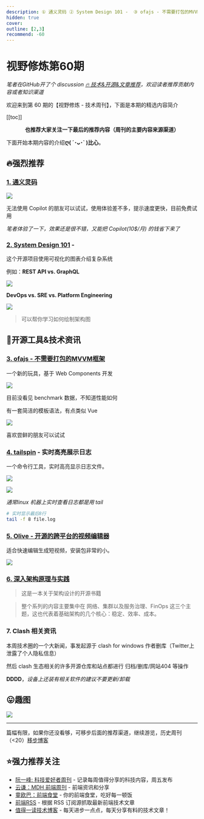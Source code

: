 ```yaml
---
description: ① 通义灵码 ② System Design 101 -  ③ ofajs - 不需要打包的MVVM框架 ④ tailspin - 实时高亮展示日志 ⑤ Olive - 开源的跨平台的视频编辑器 ⑥ 深入架构原理与实践 ⑦ Clash 相关资讯
hidden: true
cover:
outline: [2,3]
recommend: -60
---
```


# 视野修炼第60期
*笔者在GitHub开了个 discussion [🔥 技术&开源&文章推荐](https://github.com/ATQQ/sugar-blog/discussions/123)，欢迎读者推荐贡献内容或者知识渠道*

欢迎来到第 60 期的【视野修炼 - 技术周刊】，下面是本期的精选内容简介

[[toc]]

<center>

**​也推荐大家关注一下最后的推荐内容（周刊的主要内容来源渠道）**
</center>

下面开始本期内容的介绍**ღ( ´･ᴗ･` )比心**。
## 🔥强烈推荐
### [1. 通义灵码](https://tongyi.aliyun.com/lingma)
![](https://img.cdn.sugarat.top/mdImg/MTY5OTE3MzA3NjczMA==699173076730)

无法使用 Copilot 的朋友可以试试，使用体验差不多，提示速度更快，目前免费试用

*笔者体验了一下，效果还是很不错，又能把 Copilot(10$/月) 的钱省下来了*

### [2. System Design 101](https://github.com/ByteByteGoHq/system-design-101#rest-api-vs-graphql) -

这个开源项目使用可视化的图表介绍复杂系统

例如：**REST API vs. GraphQL**

![](https://img.cdn.sugarat.top/mdImg/MTY5OTE3OTQwNjU2NA==699179406564)

**DevOps vs. SRE vs. Platform Engineering**

![](https://img.cdn.sugarat.top/mdImg/MTY5OTE3OTcyMjY5MQ==699179722691)

>可以帮你学习如何绘制架构图

## 🔧开源工具&技术资讯
### [3. ofajs - 不需要打包的MVVM框架](https://ofajs.com/cn/index.html)
一个新的玩具，基于 Web Components 开发

![](https://img.cdn.sugarat.top/mdImg/MTY5OTE3MjY0NDE1NA==699172644154)

目前没看见 benchmark 数据，不知道性能如何

有一套简洁的模板语法，有点类似 Vue

![](https://img.cdn.sugarat.top/mdImg/MTY5OTE3Mjg0NDE3NQ==699172844175)

喜欢尝鲜的朋友可以试试

### [4. tailspin](https://github.com/bensadeh/tailspin) - 实时高亮展示日志

一个命令行工具，实时高亮显示日志文件。

![](https://img.cdn.sugarat.top/mdImg/MTY5OTE3NTcxNzUzNQ==699175717535)

![](https://img.cdn.sugarat.top/mdImg/MTY5OTE3NDIyODgyNQ==699174228825)

*通常linux 机器上实时查看日志都是用 tail*
```sh
# 实时显示最后8行
tail -f 8 file.log
```
### [5. Olive - 开源的跨平台的视频编辑器](https://github.com/olive-editor/olive)

适合快速编辑生成短视频，安装包非常的小。

![](https://img.cdn.sugarat.top/mdImg/MTY5OTE3NTMxMTM1OQ==699175311359)

### [6. 深入架构原理与实践](https://www.thebyte.com.cn/)
>这是一本关于架构设计的开源书籍

>整个系列的内容主要集中在 网络、集群以及服务治理、FinOps 这三个主题，这也代表着基础架构的几个核心：稳定、效率、成本。

### 7. Clash 相关资讯
本周技术圈的一个大新闻，事发起源于 clash for windows 作者删库（Twitter上泄露了个人隐私信息）

然后 clash 生态相关的许多开源仓库和站点都进行 归档/删库/网站404 等操作

**DDDD**，*设备上还装有相关软件的建议不要更新/卸载*

## 😛趣图
![](https://img.cdn.sugarat.top/mdImg/MTY5OTE3Mjk1OTM3Mg==699172959372)

---

篇幅有限，如果你还没看够，可移步后面的推荐渠道，继续游览，历史周刊（<20）[移步博客](https://sugarat.top/weekly/index.html)

## ⭐️强力推荐关注
* [阮一峰: 科技爱好者周刊](https://www.ruanyifeng.com/blog/archives.html) - 记录每周值得分享的科技内容，周五发布
* [云谦：MDH 前端周刊](https://mdhweekly.com/) - 前端资讯和分享
* [童欧巴：前端食堂](https://github.com/Geekhyt/weekly) - 你的前端食堂，吃好每一顿饭
* [前端RSS](https://fed.chanceyu.com/) - 根据 RSS 订阅源抓取最新前端技术文章
* [值得一读技术博客](https://daily-blog.chlinlearn.top/) - 每天进步一点点，每天分享有料的技术文章！
